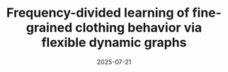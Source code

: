 ---
title: "Frequency-divided learning of fine-grained clothing behavior via flexible dynamic graphs"
collection: publications
permalink: /publication/2025-freq-div
date: 2025-07-21
venue: 'IEEE Transactions on Visualization and Computer Graphics'
link: 'https://ieeexplore.ieee.org/abstract/document/11095357'
paperurl: '/files/pdf/research/202507FreqDiv-TVCG.pdf'
# github: 'https://github.com/GlowingHorse/NetVisCompare'
book: '/research/120spectral-graph/'
# zenodo: 'https://zenodo.org/badge/628158030.svg'
# researchButton: 'https://li-tianxing.github.io/#featured'
citation: '<a href="https://li-tianxing.github.io/">Tianxing Li</a>, Rui Shi, <a href="https://graphics.c.u-tokyo.ac.jp/hp/kanai/">Takashi Kanai</a>, <a href="https://www.researchgate.net/scientific-contributions/Qing-Zhu-2164787753">Qing Zhu</a>. <i>IEEE Transactions on Visualization and Computer Graphics</i>, 2025, 31(10): 9166-9178.'
---